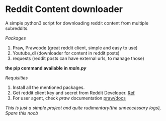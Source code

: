 # Reddit Content downloader
A simple python3 script for downloading reddit content from multiple subreddits.

*Packages*

1. Praw, Prawcode (great reddit client, simple and easy to use)
2. Youtube_dl (downloader for content in reddit posts)
3. requests (reddit posts can have external urls, to manage those)

**the pip command available in *main.py***

*Requisities*
1. Install all the mentioned packages.
2. Get reddit client key and secret from Reddit Developer. [Ref](https://www.reddit.com/prefs/apps/)
3. For user agent, check *praw* documentation [praw/docs](https://praw.readthedocs.io/en/stable/getting_started/authentication.html)

*This is just a simple project and quite rudimentary(the unneccessary logs), Spare this noob*
